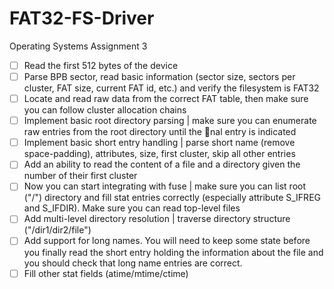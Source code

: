 FAT32-FS-Driver
===============

Operating Systems Assignment 3

- [ ] Read the first 512 bytes of the device
- [ ] Parse BPB sector, read basic information (sector size, sectors per cluster, FAT
      size, current FAT id, etc.) and verify the filesystem is FAT32
- [ ] Locate and read raw data from the correct FAT table, then make sure you can
      follow cluster allocation chains
- [ ] Implement basic root directory parsing | make sure you can enumerate raw
      entries from the root directory until the nal entry is indicated
- [ ] Implement basic short entry handling | parse short name (remove space-padding),
      attributes, size, first cluster, skip all other entries
- [ ] Add an ability to read the content of a file and a directory given the number of
      their first cluster
- [ ] Now you can start integrating with fuse | make sure you can list root ("/")
      directory and fill stat entries correctly (especially attribute S_IFREG and S_IFDIR). 
      Make sure you can read top-level files
- [ ] Add multi-level directory resolution | traverse directory structure ("/dir1/dir2/file")
- [ ] Add support for long names. You will need to keep some state before you finally
      read the short entry holding the information about the file and you should check
      that long name entries are correct.
- [ ] Fill other stat fields (atime/mtime/ctime)
